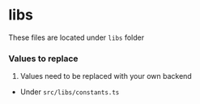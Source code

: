 # libs

These files are located under `libs` folder

### Values to replace

1. Values need to be replaced with your own backend

- Under `src/libs/constants.ts`

